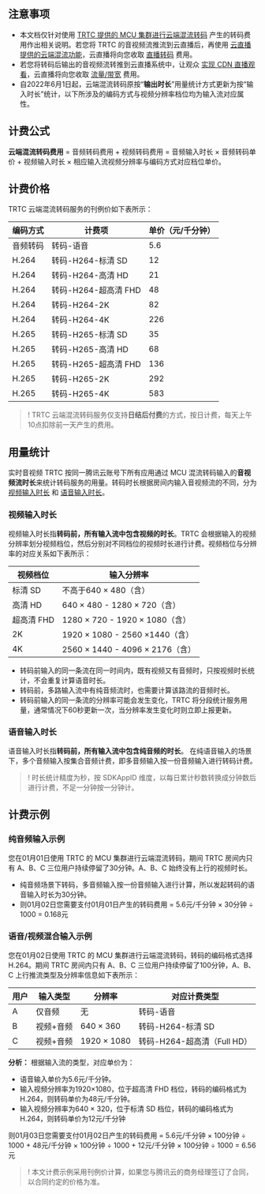 ## 注意事项

- 本文档仅针对使用 [TRTC 提供的 MCU 集群进行云端混流转码](https://cloud.tencent.com/document/product/647/16827) 产生的转码费用作出相关说明。若您将 TRTC 的音视频流推流到云直播后，再使用 [云直播提供的云端混流功能](https://cloud.tencent.com/document/product/267/45566)，云直播将向您收取 [直播转码](https://cloud.tencent.com/document/product/267/39889) 费用。
- 若您将转码后输出的音视频流转推到云直播系统中，让观众 [实现 CDN 直播观看](https://cloud.tencent.com/document/product/647/16826)，云直播将向您收取 [流量/带宽](https://cloud.tencent.com/document/product/267/34175#.E6.B5.81.E9.87.8F.E5.B8.A6.E5.AE.BD) 费用。
- 自2022年6月1日起，云端混流转码原按“**输出时长**”用量统计方式更新为按“输入时长”统计，以下所涉及的编码方式与视频分辨率档位均为输入流对应属性。

[](id:formula)
## 计费公式
**云端混流转码费用** = 音频转码费用 + 视频转码费用 = 音频输入时长 × 音频转码单价 + 视频输入时长 × 相应输入流视频分辨率与编码方式对应档位单价。

[](id:Fixed_price)
## 计费价格
TRTC 云端混流转码服务的刊例价如下表所示：

| 编码方式 | 计费项              | 单价（元/千分钟） |
| -------- | ------------------- | ----------------- |
| 音频转码 | 转码-语音           | 5.6               |
| H.264    | 转码-H264-标清 SD    | 12                |
| H.264    | 转码-H264-高清 HD    | 21                |
| H.264    | 转码-H264-超高清 FHD | 48                |
| H.264    | 转码-H264-2K        | 82                |
| H.264    | 转码-H264-4K        | 226               |
| H.265    | 转码-H265-标清 SD    | 35                |
| H.265    | 转码-H265-高清 HD    | 68                |
| H.265    | 转码-H265-超高清 FHD | 136               |
| H.265    | 转码-H265-2K        | 292               |
| H.265    | 转码-H265-4K        | 583               |

>! TRTC 云端混流转码服务仅支持**日结后付费**的方式，按日计费，每天上午10点扣除前一天产生的费用。

[](id:Billing_items)
## 用量统计
实时音视频 TRTC 按同一腾讯云账号下所有应用通过 MCU 混流转码输入的**音视频流时长**来统计转码服务的用量。转码时长根据房间内输入音视频流的不同，分为 [视频输入时长](#m_video) 和 [语音输入时长](#m_voice)。

[](id:m_video)
### 视频输入时长

视频输入时长指**转码前，所有输入流中包含视频的时长**。TRTC 会根据输入的视频分辨率划分视频档位，然后分别对不同档位的视频时长进行计费。视频档位与分辨率的对应关系如下表所示：

| 视频档位   | 输入分辨率                      |
| ---------- | ------------------------------- |
| 标清 SD    | 不高于640 × 480（含）           |
| 高清 HD    | 640 × 480 - 1280 × 720（含）    |
| 超高清 FHD | 1280 × 720 - 1920 × 1080（含）  |
| 2K         | 1920 × 1080 - 2560 ×1440（含）  |
| 4K         | 2560 × 1440 - 4096 × 2176（含） |

- 转码前输入的同一条流在同一时间内，既有视频又有音频时，只按视频时长统计，不会重复计算语音时长。
- 转码前，多路输入流中有纯音频流时，也需要计算该路流的音频时长。
- 转码前输入的同一条流的分辨率可能会发生变化，TRTC 将分段统计服务用量，通常情况下60秒更新一次，当分辨率发生变化时则立即上报更新。

[](id:m_voice)
### 语音输入时长

语音输入时长指**转码前，所有输入流中包含纯音频的时长**。
在纯语音输入的场景下，多个音频输入按集合音频计费，即多音频输入按一份音频输入进行转码计费。

>! 时长统计精度为秒，按 SDKAppID 维度，以每日累计秒数转换成分钟数后进行计费，不足一分钟按一分钟计。


[](id:Billing_method)
## 计费示例
[](id:Billing_examples)
### 纯音频输入示例

您在01月01日使用 TRTC 的 MCU 集群进行云端混流转码，期间 TRTC 房间内只有 A、B、C 三位用户持续停留了30分钟。A、B、C 始终没有上行的视频时长。

- 纯音频场景下转码，多音频输入按一份音频输入进行计算，所以发起转码的语音输入时长为30分钟。
- 则01月02日您需要支付01月01日产生的转码费用 = 5.6元/千分钟 × 30分钟 ÷ 1000 = 0.168元

### 语音/视频混合输入示例

您在01月02日使用 TRTC 的 MCU 集群进行云端混流转码，转码的编码格式选择 H.264。期间 TRTC 房间内只有 A、B、C 三位用户持续停留了100分钟，A、B、C 上行推流类型及分辨率信息如下表所示：

| 用户 | 输入类型  | 分辨率    | 对应计费类型                |
| ---- | --------- | --------- | --------------------------- |
| A    | 仅音频    | 无        | 转码-语音                   |
| B    | 视频+音频 | 640 × 360 | 转码-H264-标清 SD           |
| C    | 视频+音频 | 1920 × 1080 | 转码-H264-超高清（Full HD） |

**分析：**
根据输入流的类型，对应单价为：
- 语音输入单价为5.6元/千分钟。
- 输入视频分辨率为1920×1080，位于超高清 FHD 档位，转码的编码格式为 H.264，则转码单价为48元/千分钟。
- 输入视频分辨率为640 × 320，位于标清 SD 档位，转码的编码格式为 H.264，则转码单价为12元/千分钟

则01月03日您需要支付01月02日产生的转码费用 = 5.6元/千分钟 × 100分钟 ÷ 1000 + 48元/千分钟 × 100分钟 ÷ 1000 + 12元/千分钟 × 100分钟 ÷ 1000 = 6.56元

>! 本文计费示例采用刊例价计算，如果您与腾讯云的商务经理签订了合同，以合同约定的价格为准。
